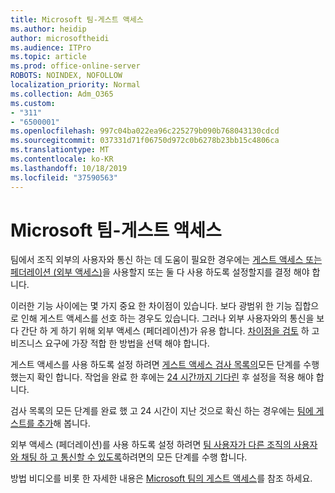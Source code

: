 ```yaml
---
title: Microsoft 팀-게스트 액세스
ms.author: heidip
author: microsoftheidi
ms.audience: ITPro
ms.topic: article
ms.prod: office-online-server
ROBOTS: NOINDEX, NOFOLLOW
localization_priority: Normal
ms.collection: Adm_O365
ms.custom:
- "311"
- "6500001"
ms.openlocfilehash: 997c04ba022ea96c225279b090b768043130cdcd
ms.sourcegitcommit: 037331d71f06750d972c0b6278b23bb15c4806ca
ms.translationtype: MT
ms.contentlocale: ko-KR
ms.lasthandoff: 10/18/2019
ms.locfileid: "37590563"
---
```

# <a name="microsoft-teams---guest-access"></a>Microsoft 팀-게스트 액세스

팀에서 조직 외부의 사용자와 통신 하는 데 도움이 필요한 경우에는 [게스트 액세스 또는 페더레이션 (외부 액세스)](https://docs.microsoft.com/en-us/microsoftteams/manage-external-access#external-access-vs-guest-access)을 사용할지 또는 둘 다 사용 하도록 설정할지를 결정 해야 합니다.

이러한 기능 사이에는 몇 가지 중요 한 차이점이 있습니다. 보다 광범위 한 기능 집합으로 인해 게스트 액세스를 선호 하는 경우도 있습니다. 그러나 외부 사용자와의 통신을 보다 간단 하 게 하기 위해 외부 액세스 (페더레이션)가 유용 합니다. [차이점을 검토](https://docs.microsoft.com/en-us/microsoftteams/manage-external-access#external-access-vs-guest-access) 하 고 비즈니스 요구에 가장 적합 한 방법을 선택 해야 합니다.

게스트 액세스를 사용 하도록 설정 하려면 [게스트 액세스 검사 목록의](https://docs.microsoft.com/en-us/microsoftteams/guest-access-checklist)모든 단계를 수행 했는지 확인 합니다. 작업을 완료 한 후에는 [24 시간까지 기다린](https://docs.microsoft.com/en-us/microsoftteams/manage-guests#guest-access-latencies) 후 설정을 적용 해야 합니다.

검사 목록의 모든 단계를 완료 했 고 24 시간이 지난 것으로 확신 하는 경우에는 [팀에 게스트를 추가](https://support.office.com/en-us/article/add-guests-to-a-team-in-teams-fccb4fa6-f864-4508-bdde-256e7384a14f#ID0EAABAAA=Desktop)해 봅니다.

외부 액세스 (페더레이션)를 사용 하도록 설정 하려면 [팀 사용자가 다른 조직의 사용자와 채팅 하 고 통신할 수 있도록](https://docs.microsoft.com/en-us/microsoftteams/manage-external-access#let-your-teams-users-chat-and-communicate-with-users-in-another-organization)하려면의 모든 단계를 수행 합니다.

방법 비디오를 비롯 한 자세한 내용은 [Microsoft 팀의 게스트 액세스](https://docs.microsoft.com/microsoftteams/guest-access)를 참조 하세요.
